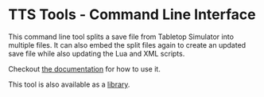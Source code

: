 # TTS Tools - Command Line Interface

This command line tool splits a save file from Tabletop Simulator into multiple files.
It can also embed the split files again to create an updated save file while also updating the Lua and XML scripts.

Checkout [the documentation](https://sebaestschjin.github.io/tts-tools/savefile/latest/cli.html) for how to use it.

This tool is also available as a [library](https://www.npmjs.com/package/@tts-tools/savefile).
